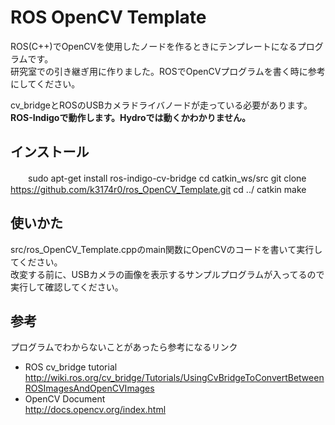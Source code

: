 ROS OpenCV Template
==
ROS(C++)でOpenCVを使用したノードを作るときにテンプレートになるプログラムです。  
研究室での引き継ぎ用に作りました。ROSでOpenCVプログラムを書く時に参考にしてください。  

cv_bridgeとROSのUSBカメラドライバノードが走っている必要があります。  
**ROS-Indigoで動作します。Hydroでは動くかわかりません。**
## インストール
　　sudo apt-get install ros-indigo-cv-bridge
    cd catkin_ws/src
    git clone https://github.com/k3174r0/ros_OpenCV_Template.git
    cd ../
    catkin make
## 使いかた
src/ros_OpenCV_Template.cppのmain関数にOpenCVのコードを書いて実行してください。  
改変する前に、USBカメラの画像を表示するサンプルプログラムが入ってるので実行して確認してください。
## 参考
プログラムでわからないことがあったら参考になるリンク  
* ROS cv_bridge tutorial
http://wiki.ros.org/cv_bridge/Tutorials/UsingCvBridgeToConvertBetweenROSImagesAndOpenCVImages
* OpenCV Document  
http://docs.opencv.org/index.html
